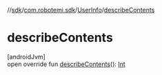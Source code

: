 //[sdk](../../../index.md)/[com.robotemi.sdk](../index.md)/[UserInfo](index.md)/[describeContents](describe-contents.md)

# describeContents

[androidJvm]\
open override fun [describeContents](describe-contents.md)(): [Int](https://kotlinlang.org/api/latest/jvm/stdlib/kotlin/-int/index.html)

